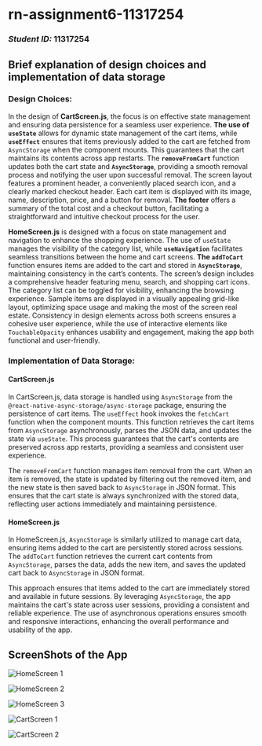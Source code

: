 # rn-assignment6-11317254

### *Student ID:* 11317254


## Brief explanation of design choices and implementation of data storage


### **Design Choices:**
In the design of **CartScreen.js**, the focus is on effective state management and ensuring data persistence for a seamless user experience. **The use of `useState`** allows for dynamic state management of the cart items, while **`useEffect`** ensures that items previously added to the cart are fetched from `AsyncStorage` when the component mounts. This guarantees that the cart maintains its contents across app restarts. The **`removeFromCart`** function updates both the cart state and **`AsyncStorage`**, providing a smooth removal process and notifying the user upon successful removal. The screen layout features a prominent header, a conveniently placed search icon, and a clearly marked checkout header. Each cart item is displayed with its image, name, description, price, and a button for removal. **The footer** offers a summary of the total cost and a checkout button, facilitating a straightforward and intuitive checkout process for the user.

**HomeScreen.js** is designed with a focus on state management and navigation to enhance the shopping experience. The use of `useState` manages the visibility of the category list, while **`useNavigation`** facilitates seamless transitions between the home and cart screens. **The `addToCart`** function ensures items are added to the cart and stored in **`AsyncStorage`**, maintaining consistency in the cart’s contents. The screen’s design includes a comprehensive header featuring menu, search, and shopping cart icons. The category list can be toggled for visibility, enhancing the browsing experience. Sample items are displayed in a visually appealing grid-like layout, optimizing space usage and making the most of the screen real estate. Consistency in design elements across both screens ensures a cohesive user experience, while the use of interactive elements like `TouchableOpacity` enhances usability and engagement, making the app both functional and user-friendly. 





### **Implementation of Data Storage:**

#### CartScreen.js

In CartScreen.js, data storage is handled using `AsyncStorage` from the `@react-native-async-storage/async-storage` package, ensuring the persistence of cart items. The `useEffect` hook invokes the `fetchCart` function when the component mounts. This function retrieves the cart items from `AsyncStorage` asynchronously, parses the JSON data, and updates the state via `useState`. This process guarantees that the cart's contents are preserved across app restarts, providing a seamless and consistent user experience.

The `removeFromCart` function manages item removal from the cart. When an item is removed, the state is updated by filtering out the removed item, and the new state is then saved back to `AsyncStorage` in JSON format. This ensures that the cart state is always synchronized with the stored data, reflecting user actions immediately and maintaining persistence.

#### HomeScreen.js

In HomeScreen.js, `AsyncStorage` is similarly utilized to manage cart data, ensuring items added to the cart are persistently stored across sessions. The `addToCart` function retrieves the current cart contents from `AsyncStorage`, parses the data, adds the new item, and saves the updated cart back to `AsyncStorage` in JSON format.

This approach ensures that items added to the cart are immediately stored and available in future sessions. By leveraging `AsyncStorage`, the app maintains the cart's state across user sessions, providing a consistent and reliable experience. The use of asynchronous operations ensures smooth and responsive interactions, enhancing the overall performance and usability of the app.



## ScreenShots of the App

![HomeScreen 1](MyApp/assets/Home1.jpg)

![HomeScreen 2](MyApp/assets/Home2.jpg)

![HomeScreen 3](MyApp/assets/Home3.jpg)

![CartScreen 1](MyApp/assets/CartScreen1.jpg)

![CartScreen 2](MyApp/assets/CartScreen2.jpg)